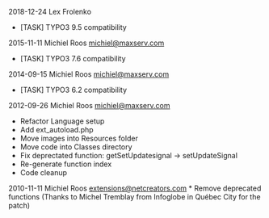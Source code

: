 2018-12-24  Lex Frolenko
- [TASK] TYPO3 9.5 compatibility

2015-11-11  Michiel Roos <michiel@maxserv.com>
- [TASK] TYPO3 7.6 compatibility

2014-09-15  Michiel Roos <michiel@maxserv.com>
- [TASK] TYPO3 6.2 compatibility

2012-09-26  Michiel Roos <michiel@maxserv.com>
- Refactor Language setup
- Add ext_autoload.php
- Move images into Resources folder
- Move code into Classes directory
- Fix deprectated function: getSetUpdatesignal -> setUpdateSignal
- Re-generate function index
- Code cleanup

2010-11-11  Michiel Roos <extensions@netcreators.com>
	* Remove deprecated functions (Thanks to Michel Tremblay from Infoglobe in Québec City for the patch)

